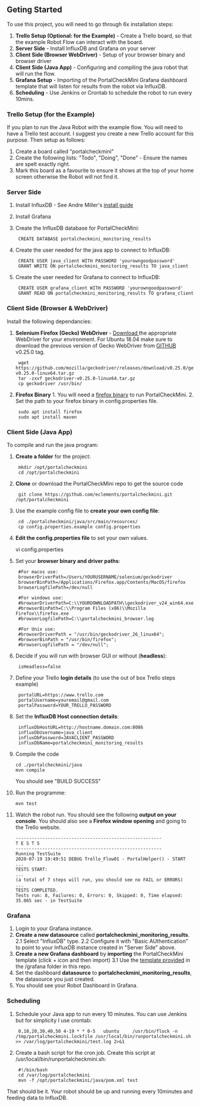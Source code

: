 ## Geting Started
To use this project, you will need to go through 6x installation steps:
1. **Trello Setup (Optional: for the Example)** - Create a Trello board, so that the example Robot Flow can interact with the board.
2. **Server Side** - Install InfluxDB and Grafana on your server
3. **Client Side (Browser WebDriver)** - Setup of your browser binary and browser driver
4. **Client Side (Java App)** - Configuring and compiling the java robot that will run the flow.
5. **Grafana Setup** - Importing of the PortalCheckMini Grafana dashboard template that will listen for results from the robot via InfluxDB.
6. **Scheduling** - Use Jenkins or Crontab to schedule the robot to run every 10mins.

### Trello Setup (for the Example)
If you plan to run the Java Robot with the example flow. You will need to have a Trello test account. I suggest you create a new Trello account for this purpose. Then setup as follows:
1. Create a board called "portalcheckmini"
2. Create the following lists: "Todo", "Doing", "Done" - Ensure the names are spelt exactly right.
3. Mark this board as a favourite to ensure it shows at the top of your home screen otherwise the Robot will not find it.

### Server Side
1. Install InfluxDB - See Andre Miller's [install guide](http://www.andremiller.net/content/grafana-and-influxdb-quickstart-on-ubuntu)
2. Install Grafana  
3. Create the InfluxDB database for PortalCheckMini:

        CREATE DATABASE portalcheckmini_monitoring_results

4. Create the user needed for the java app to connect to InfluxDB:

        CREATE USER java_client WITH PASSWORD 'yourowngoodpassword'
        GRANT WRITE ON portalcheckmini_monitoring_results TO java_client

4. Create the user needed for Grafana to connect to InfluxDB:

        CREATE USER grafana_client WITH PASSWORD 'yourowngoodpassword'
        GRANT READ ON portalcheckmini_monitoring_results TO grafana_client

###  Client Side (Browser & WebDriver)
Install the following dependancies:
1. **Selenium Firefox (Gecko) WebDriver** - [Download ](https://github.com/mozilla/geckodriver/releases) the appropriate WebDriver for your environment. For Ubuntu 18.04 make sure to download the previous version of Gecko WebDriver from [GITHUB](https://github.com/mozilla/geckodriver/releases/tag/v0.25.0) v0.25.0 tag.

        wget https://github.com/mozilla/geckodriver/releases/download/v0.25.0/geckodriver-v0.25.0-linux64.tar.gz
        tar -zxvf geckodriver-v0.25.0-linux64.tar.gz
        cp geckodriver /usr/bin/

2. **Firefox Binary**
        1. You will need a [firefox binary](https://www.mozilla.org/en-US/firefox/new/) to run PortalCheckMini.
        2. Set the path to your firefox binary in config.properties file.

        sudo apt install firefox
        sudo apt install maven

### Client Side (Java App)
To compile and run the java program:
1. **Create a folder** for the project: 

        mkdir /opt/portalcheckmini
        cd /opt/portalcheckmini

1. **Clone** or download the PortalCheckMini repo to get the source code

        git clone https://github.com/eclements/portalcheckmini.git /opt/portalcheckmini

4. Use the example config file to **create your own config file**:

        cd ./portalcheckmini/java/src/main/resources/
        cp config.properties.example config.properties

5. **Edit the config.properties file** to set your own values. 

    vi config.properties

6. Set your **browser binary and driver paths**:

        #For macos use:
        browserDriverPath=/Users/YOURUSERNAME/selenium/geckodriver
        browserBinPath=/Applications/Firefox.app/Contents/MacOS/firefox
        browserLogfilePath=/dev/null

        #For windows use:
        #browserDriverPath=C:\\YOURDOWNLOADPATH\\geckodriver_v24_win64.exe
        #browserBinPath=C:\\Program Files (x86)\\Mozilla Firefox\\firefox.exe
        #browserLogfilePath=C:\\portalcheckmini_browser.log 

        #For Unix use:
        #browserDriverPath = "/usr/bin/geckodriver_26_linux64";
        #browserBinPath = "/usr/bin/firefox";
        #browserLogfilePath = "/dev/null";

7. Decide if you will run with browser GUI or without (**headless**):

        isHeadless=false

8. Define your Trello **login details** (to use the out of box Trello steps example)

        portalURL=https://www.trello.com
        portalUsername=youremail@gmail.com
        portalPassword=YOUR_TRELLO_PASSWORD

9. Set the **InfluxDB Host connection details**:

        influxDbHostURL=http://hostname.domain.com:8086
        influxDbUsername=java_client
        influxDbPassword=JAVACLIENT_PASSWORD 
        influxDbName=portalcheckmini_monitoring_results

10. Compile the code

        cd ./portalcheckmini/java
        mvn compile

    You should see "BUILD SUCCESS"
10. Run the programme:

        mvn test

11. Watch the robot run. You should see the following **output on your console**. You should also see a **Firefox window opening** and going to the Trello website.

        -------------------------------------------------------
        T E S T S
        -------------------------------------------------------
        Running TestSuite
        2020-07-19 19:49:51 DEBUG Trello_Flow01 - PortalHelper() - START
        ...
        TESTS START: 
        ...
        (a total of 7 steps will run, you should see no FAIL or ERRORS)
        ...
        TESTS COMPLETED. 
        Tests run: 8, Failures: 0, Errors: 0, Skipped: 0, Time elapsed: 35.065 sec - in TestSuite
### Grafana
1. Login to your Grafana instance.
2. **Create a new datasource** called **portalcheckmini_monitoring_results**. 
2.1 Select "InfluxDB" type. 
2.2 Configure it with "Basic AUthentication" to point to your InfluxDB instance created in "Server Side" above. 
3. **Create a new Grafana dashboard** by **importing** the PortalCheckMini template (click + icon and then import)
3.1 Use the [template provided](https://github.com/eclements/portalcheckmini/blob/master/grafana/Synthetic%20Dashboard%20for%20Java%20Selenium%20Robot%20-%20PortalCheckMini.json) in the /grafana folder in this repo.
4. Set the dashboard **datasource** to **portalcheckmini_monitoring_results**, the datasource you just created.
5. You should see your Robot Dashboard in Grafana.

### Scheduling
1. Schedule your Java app to run every 10 minutes. 
You can use Jenkins but for simplicity I use crontab:

        0,10,20,30,40,50 4-19 * * 0-5   ubuntu     /usr/bin/flock -n /tmp/portalcheckmini.lockfile /usr/local/bin/runportalcheckmini.sh >> /var/log/portalcheckmini/test.log 2>&1

2. Create a bash script for the cron job. Create this script at     /usr/local/bin/runportalcheckmini.sh:

        #!/bin/bash
        cd /var/log/portalcheckmini
        mvn -f /opt/portalcheckmini/java/pom.xml test

That should be it. Your robot should be up and running every 10minutes and feeding data to InfluxDB.

